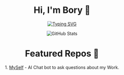 <h1 align="center">
  Hi, I'm Bory 🌱
</h1>
<p align="center">
  <a href="https://git.io/typing-svg">
    <img src="https://readme-typing-svg.demolab.com?font=Fira+Code&weight=100&size=16&duration=3000&pause=1000&color=FF671F&background=212121&center=true&vCenter=true&width=435&lines=Full-stack+Developer+and+UX%2FUI+Designer" alt="Typing SVG" />
  </a>
</p>
<div align="center">
     <img src="https://github-readme-stats.vercel.app/api?username=Abduboriy1&show_icons=true&theme=flag-india" alt="GitHub Stats" />
</div>

<h1 align="center">
  Featured Repos 🍳 
</h1>
<div align="center">
  1. <a href="https://github.com/Abduboriy1/MySelf">MySelf</a> - AI Chat bot to ask questions about my Work.
</div>

